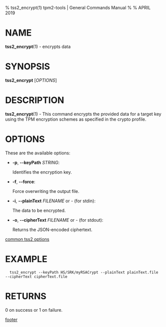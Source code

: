 % tss2_encrypt(1) tpm2-tools | General Commands Manual
%
% APRIL 2019

# NAME

**tss2_encrypt**(1) - encrypts data

# SYNOPSIS

**tss2_encrypt** [*OPTIONS*]

# DESCRIPTION

**tss2_encrypt**(1) - This command encrypts the provided data for a target key
using the TPM encryption schemes as specified in the crypto profile.

# OPTIONS

These are the available options:

  * **-p**, **\--keyPath** _STRING_:

    Identifies the encryption key.

  * **-f**, **\--force**:

    Force overwriting the output file.

  * **-i**, **\--plainText** _FILENAME_ or _-_ (for stdin):

    The data to be encrypted.

  * **-o**, **\--cipherText** _FILENAME_ or _-_ (for stdout):

    Returns the JSON-encoded ciphertext.

[common tss2 options](common/tss2-options.md)

# EXAMPLE
```
  tss2_encrypt --keyPath HS/SRK/myRSACrypt --plainText plainText.file --cipherText cipherText.file
```

# RETURNS

0 on success or 1 on failure.

[footer](common/footer.md)
